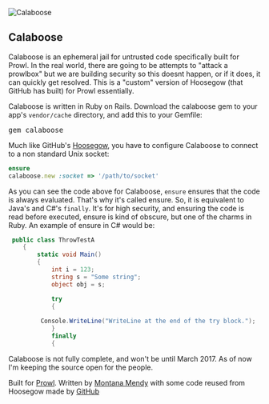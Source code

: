 ![Calaboose](http://www.getprowl.com/bull.png)

## Calaboose

Calaboose is an ephemeral jail for untrusted code specifically built for Prowl. In the real world, there are going to be attempts to "attack a prowlbox" but we are building security so this doesnt happen, or if it does, it can quickly get resolved. This is a "custom" version of Hoosegow (that GitHub has built) for Prowl essentially. 

Calaboose is written in Ruby on Rails. Download the calaboose gem to your app's `vendor/cache` directory, and add this to your Gemfile:

<pre>gem calaboose</pre>

Much like GitHub's <a href="http://www.github.com/github/hoosegow">Hoosegow</a>, you have to configure Calaboose to connect to a non standard Unix socket:

```ruby
ensure
calaboose.new :socket => '/path/to/socket'
```

As you can see the code above for Calaboose, ```ensure``` ensures that the code is always evaluated. That's why it's called ensure. So, it is equivalent to Java's and C#'s ```finally```. It's for high security, and ensuring the code is read before executed, ensure is kind of obscure, but one of the charms in Ruby. An example of ensure in C# would be:

```c#
 public class ThrowTestA
    {
        static void Main()
        {
            int i = 123;
            string s = "Some string";
            object obj = s;

            try
            {
            
         Console.WriteLine("WriteLine at the end of the try block.");
            }
            finally
            {
```

Calaboose is not fully complete, and won't be until March 2017. As of now I'm keeping the source open for the people.

Built for <a href="http://www.getprowl.com">Prowl</a>. Written by <a href="http://www.montanamendy.com">Montana Mendy</a> with some code reused from Hoosegow made by <a href="http://www.github.com/GitHub/hoosegow">GitHub</a>
